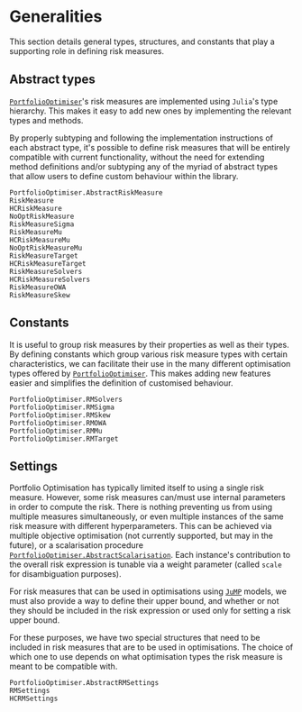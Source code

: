 # Generalities

This section details general types, structures, and constants that play a supporting role in defining risk measures.

## Abstract types

[`PortfolioOptimiser`](https://github.com/dcelisgarza/PortfolioOptimiser.jl/)'s risk measures are implemented using `Julia`'s type hierarchy. This makes it easy to add new ones by implementing the relevant types and methods.

By properly subtyping and following the implementation instructions of each abstract type, it's possible to define risk measures that will be entirely compatible with current functionality, without the need for extending method definitions and/or subtyping any of the myriad of abstract types that allow users to define custom behaviour within the library.

```@docs
PortfolioOptimiser.AbstractRiskMeasure
RiskMeasure
HCRiskMeasure
NoOptRiskMeasure
RiskMeasureSigma
RiskMeasureMu
HCRiskMeasureMu
NoOptRiskMeasureMu
RiskMeasureTarget       
HCRiskMeasureTarget
RiskMeasureSolvers
HCRiskMeasureSolvers
RiskMeasureOWA
RiskMeasureSkew
```

## Constants

It is useful to group risk measures by their properties as well as their types. By defining constants which group various risk measure types with certain characteristics, we can facilitate their use in the many different optimisation types offered by [`PortfolioOptimiser`](https://github.com/dcelisgarza/PortfolioOptimiser.jl/). This makes adding new features easier and simplifies the definition of customised behaviour.

```@docs
PortfolioOptimiser.RMSolvers
PortfolioOptimiser.RMSigma
PortfolioOptimiser.RMSkew
PortfolioOptimiser.RMOWA
PortfolioOptimiser.RMMu
PortfolioOptimiser.RMTarget
```

## Settings

Portfolio Optimisation has typically limited itself to using a single risk measure. However, some risk measures can/must use internal parameters in order to compute the risk. There is nothing preventing us from using multiple measures simultaneously, or even multiple instances of the same risk measure with different hyperparameters. This can be achieved via multiple objective optimisation (not currently supported, but may in the future), or a scalarisation procedure [`PortfolioOptimiser.AbstractScalarisation`](@ref). Each instance's contribution to the overall risk expression is tunable via a weight parameter (called `scale` for disambiguation purposes).

For risk measures that can be used in optimisations using [`JuMP`](https://github.com/jump-dev/JuMP.jl) models, we must also provide a way to define their upper bound, and whether or not they should be included in the risk expression or used only for setting a risk upper bound.

For these purposes, we have two special structures that need to be included in risk measures that are to be used in optimisations. The choice of which one to use depends on what optimisation types the risk measure is meant to be compatible with.

```@docs
PortfolioOptimiser.AbstractRMSettings
RMSettings
HCRMSettings
```
